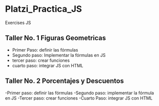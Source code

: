 # Platzi_Practica_JS
Exercises JS

## Taller No. 1 Figuras Geometricas

- Primer Paso: definir las fórmulas
- Segundo paso: Implementar la fórmulas en JS
- tercer paso: crear funciones
- cuarto paso: integrar JS con HTML


## Taller No. 2 Porcentajes y Descuentos

-Primer paso: definir las fórmulas
-Segundo paso: implementar la fórmula en JS
-Tercer paso: crear funciones
-Cuarto Paso: integrar JS con HTML